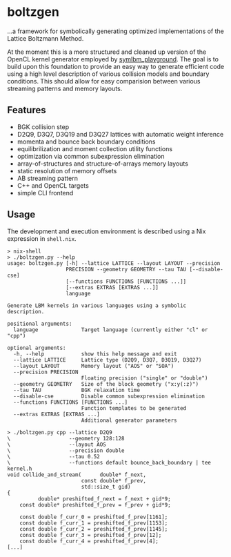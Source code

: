 # boltzgen

…a framework for symbolically generating optimized implementations of the Lattice Boltzmann Method.

At the moment this is a more structured and cleaned up version of the OpenCL kernel generator employed by [symlbm_playground](https://tree.kummerlaender.eu/projects/symlbm_playground/). The goal is to build upon this foundation to provide an easy way to generate efficient code using a high level description of various collision models and boundary conditions. This should allow for easy comparision between various streaming patterns and memory layouts.

## Features

* BGK collision step
* D2Q9, D3Q7, D3Q19 and D3Q27 lattices with automatic weight inference
* momenta and bounce back boundary conditions
* equilibrilization and moment collection utility functions
* optimization via common subexpression elimination
* array-of-structures and structure-of-arrays memory layouts
* static resolution of memory offsets
* AB streaming pattern
* C++ and OpenCL targets
* simple CLI frontend

## Usage

The development and execution environment is described using a Nix expression in `shell.nix`.

```
> nix-shell
> ./boltzgen.py --help
usage: boltzgen.py [-h] --lattice LATTICE --layout LAYOUT --precision
                   PRECISION --geometry GEOMETRY --tau TAU [--disable-cse]
                   [--functions FUNCTIONS [FUNCTIONS ...]]
                   [--extras EXTRAS [EXTRAS ...]]
                   language

Generate LBM kernels in various languages using a symbolic description.

positional arguments:
  language              Target language (currently either "cl" or "cpp")

optional arguments:
  -h, --help            show this help message and exit
  --lattice LATTICE     Lattice type (D2Q9, D3Q7, D3Q19, D3Q27)
  --layout LAYOUT       Memory layout ("AOS" or "SOA")
  --precision PRECISION
                        Floating precision ("single" or "double")
  --geometry GEOMETRY   Size of the block geometry ("x:y(:z)")
  --tau TAU             BGK relaxation time
  --disable-cse         Disable common subexpression elimination
  --functions FUNCTIONS [FUNCTIONS ...]
                        Function templates to be generated
  --extras EXTRAS [EXTRAS ...]
                        Additional generator parameters

> ./boltzgen.py cpp --lattice D2Q9
\                   --geometry 128:128
\                   --layout AOS
\                   --precision double
\                   --tau 0.52
\                   --functions default bounce_back_boundary | tee kernel.h
void collide_and_stream(      double* f_next,
                        const double* f_prev,
                        std::size_t gid)
{
          double* preshifted_f_next = f_next + gid*9;
    const double* preshifted_f_prev = f_prev + gid*9;

    const double f_curr_0 = preshifted_f_prev[1161];
    const double f_curr_1 = preshifted_f_prev[1153];
    const double f_curr_2 = preshifted_f_prev[1145];
    const double f_curr_3 = preshifted_f_prev[12];
    const double f_curr_4 = preshifted_f_prev[4];
[...]
```
